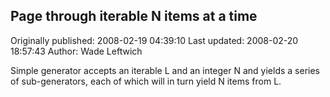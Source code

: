 ## Page through iterable N items at a time 
Originally published: 2008-02-19 04:39:10 
Last updated: 2008-02-20 18:57:43 
Author: Wade Leftwich 
 
Simple generator accepts an iterable L and an integer N and yields a series of sub-generators, each of which will in turn yield N items from L.
